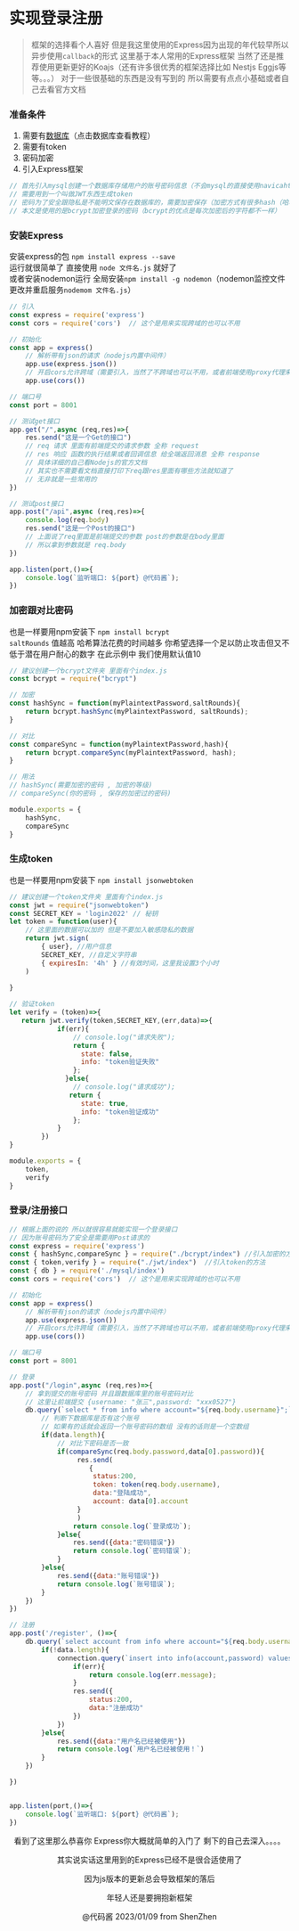 # 实现登录注册

> 框架的选择看个人喜好 但是我这里使用的Express因为出现的年代较早所以异步使用`callback`的形式
> 这里基于本人常用的Express框架 当然了还是推荐使用更新更好的Koajs（还有许多很优秀的框架选择比如 Nestjs Eggjs等等。。。） 
> 对于一些很基础的东西是没有写到的 所以需要有点点小基础或者自己去看官方文档

### 准备条件
1. 需要有[数据库](./mysql.md)（点击数据库查看教程）
2. 需要有token
3. 密码加密
4. 引入Express框架

```js
// 首先引入mysql创建一个数据库存储用户的账号密码信息（不会mysql的直接使用navicaht的可视化软件）
// 需要用到一个叫做JWT东西生成token
// 密码为了安全跟隐私是不能明文保存在数据库的，需要加密保存（加密方式有很多hash（哈希） base64 md5等等。。。）
// 本文是使用的是bcrypt加密登录的密码（bcrypt的优点是每次加密后的字符都不一样）
```
### 安装Express 
安装express的包
`npm install express --save`  
运行就很简单了 直接使用 `node 文件名.js` 就好了  
或者安装nodemon运行 全局安装`npm install -g nodemon`（nodemon监控文件更改并重启服务` nodemom 文件名.js `）

```js
// 引入
const express = require('express')
const cors = require('cors')  // 这个是用来实现跨域的也可以不用

// 初始化
const app = express()
    // 解析带有json的请求（nodejs内置中间件）
    app.use(express.json())
    // 开启cors允许跨域（需要引入，当然了不跨域也可以不用，或者前端使用proxy代理来解决跨域）
    app.use(cors())

// 端口号
const port = 8001

// 测试get接口
app.get("/",async (req,res)=>{
    res.send("这是一个Get的接口")
    // req 请求 里面有前端提交的请求参数 全称 request
    // res 响应 函数的执行结果或者回调信息 给全端返回消息 全称 response
    // 具体详细的自己看Nodejs的官方文档
    // 其实也不需要看文档直接打印下req跟res里面有哪些方法就知道了
    // 无非就是一些常用的
})

// 测试post接口
app.post("/api",async (req,res)=>{
    console.log(req.body)
    res.send("这是一个Post的接口")
    // 上面说了req里面是前端提交的参数 post的参数是在body里面
    // 所以拿到参数就是 req.body
})

app.listen(port,()=>{
    console.log(`监听端口: ${port} @代码酱`);
})
```

### 加密跟对比密码

也是一样要用npm安装下 `npm install bcrypt`  
`saltRounds` 值越高 哈希算法花费的时间越多 你希望选择一个足以防止攻击但又不低于潜在用户耐心的数字 在此示例中 我们使用默认值10

```js
// 建议创建一个bcrypt文件夹 里面有个index.js
const bcrypt = require("bcrypt")

// 加密
const hashSync = function(myPlaintextPassword,saltRounds){
    return bcrypt.hashSync(myPlaintextPassword, saltRounds);
}

// 对比
const compareSync = function(myPlaintextPassword,hash){
    return bcrypt.compareSync(myPlaintextPassword, hash);
}

// 用法
// hashSync(需要加密的密码 , 加密的等级)
// compareSync(你的密码 , 保存的加密过的密码)

module.exports = {
    hashSync,
    compareSync
}

```

### 生成token
也是一样要用npm安装下 `npm install jsonwebtoken`

```js
// 建议创建一个token文件夹 里面有个index.js
const jwt = require("jsonwebtoken")
const SECRET_KEY = 'login2022' // 秘钥
let token = function(user){
    // 这里面的数据可以加的 但是不要加入敏感隐私的数据
    return jwt.sign(
        { user}, //用户信息
        SECRET_KEY, //自定义字符串
        { expiresIn: '4h' } //有效时间，这里我设置3个小时
    )
    
}

// 验证token
let verify = (token)=>{
   return jwt.verify(token,SECRET_KEY,(err,data)=>{
            if(err){
                // console.log("请求失败");
                return {
                  state: false,
                  info: "token验证失败"
                };
              }else{
                // console.log("请求成功");
               return {
                  state: true,
                  info: "token验证成功"
                };
            }
        })
}

module.exports = {
    token,
    verify
}
```

### 登录/注册接口

```js
// 根据上面的说的 所以就很容易就能实现一个登录接口
// 因为账号密码为了安全是需要用Post请求的
const express = require('express')
const { hashSync,compareSync } = require("./bcrypt/index") //引入加密的方法
const { token,verify } = require("./jwt/index")  //引入token的方法
const { db } = require('./mysql/index')
const cors = require('cors')  // 这个是用来实现跨域的也可以不用

// 初始化
const app = express()
    // 解析带有json的请求（nodejs内置中间件）
    app.use(express.json())
    // 开启cors允许跨域（需要引入，当然了不跨域也可以不用，或者前端使用proxy代理来解决跨域）
    app.use(cors())

// 端口号
const port = 8001

// 登录
app.post("/login",async (req,res)=>{
    // 拿到提交的账号密码 并且跟数据库里的账号密码对比
    // 这里让前端提交 {username: "张三",password: "xxx0527"}
    db.query(`select * from info where account="${req.body.username}";`,(err,data)=>{
        // 判断下数据库是否有这个账号
        // 如果有的话就会返回一个账号密码的数组 没有的话则是一个空数组
        if(data.length){
            // 对比下密码是否一致
            if(compareSync(req.body.password,data[0].password)){
                 res.send(
                    {
                     status:200,
                     token: token(req.body.username),
                     data:"登陆成功",
                     account: data[0].account
                 }
                 )
                return console.log(`登录成功`);
            }else{
                res.send({data:"密码错误"})
                return console.log(`密码错误`);
            }
        }else{
            res.send({data:"账号错误"})
            return console.log(`账号错误`);
        }
    })
})

// 注册
app.post('/register', ()=>{
    db.query(`select account from info where account="${req.body.username}";`,(err,data)=>{
        if(!data.length){
            connection.query(`insert into info(account,password) values("${req.body.username}","${hashSync(req.body.password,10)}");`,(err,data)=>{
                if(err){
                    return console.log(err.message);
                }
                res.send({
                    status:200,
                    data:"注册成功"
                })
            })
        }else{
            res.send({data:"用户名已经被使用"})
            return console.log(`用户名已经被使用！`)
        }
    }) 

})


app.listen(port,()=>{
    console.log(`监听端口: ${port} @代码酱`);
})
````
<center>
    <p>看到了这里那么恭喜你 Express你大概就简单的入门了 剩下的自己去深入。。。。</p>
    <p>其实说实话这里用到的Express已经不是很合适使用了</p>
    <p>因为js版本的更新总会导致框架的落后</p>
    <p>年轻人还是要拥抱新框架</p>
    <p>@代码酱 2023/01/09 from ShenZhen</p>
</center>